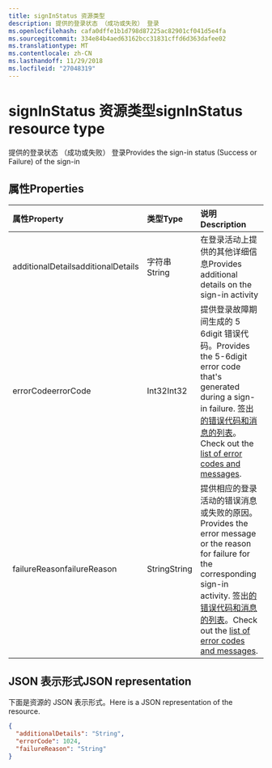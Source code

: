 ```yaml
---
title: signInStatus 资源类型
description: 提供的登录状态 （成功或失败） 登录
ms.openlocfilehash: cafa0dffe1b1d798d87225ac82901cf041d5e4fa
ms.sourcegitcommit: 334e84b4aed63162bcc31831cffd6d363dafee02
ms.translationtype: MT
ms.contentlocale: zh-CN
ms.lasthandoff: 11/29/2018
ms.locfileid: "27048319"
---
```

# <a name="signinstatus-resource-type"></a><span data-ttu-id="c4c62-103">signInStatus 资源类型</span><span class="sxs-lookup"><span data-stu-id="c4c62-103">signInStatus resource type</span></span>
<span data-ttu-id="c4c62-104">提供的登录状态 （成功或失败） 登录</span><span class="sxs-lookup"><span data-stu-id="c4c62-104">Provides the sign-in status (Success or Failure) of the sign-in</span></span>



## <a name="properties"></a><span data-ttu-id="c4c62-105">属性</span><span class="sxs-lookup"><span data-stu-id="c4c62-105">Properties</span></span>
| <span data-ttu-id="c4c62-106">属性</span><span class="sxs-lookup"><span data-stu-id="c4c62-106">Property</span></span>     | <span data-ttu-id="c4c62-107">类型</span><span class="sxs-lookup"><span data-stu-id="c4c62-107">Type</span></span>   |<span data-ttu-id="c4c62-108">说明</span><span class="sxs-lookup"><span data-stu-id="c4c62-108">Description</span></span>|
|:---------------|:--------|:----------|
|<span data-ttu-id="c4c62-109">additionalDetails</span><span class="sxs-lookup"><span data-stu-id="c4c62-109">additionalDetails</span></span>|<span data-ttu-id="c4c62-110">字符串</span><span class="sxs-lookup"><span data-stu-id="c4c62-110">String</span></span>|<span data-ttu-id="c4c62-111">在登录活动上提供的其他详细信息</span><span class="sxs-lookup"><span data-stu-id="c4c62-111">Provides additional details on the sign-in activity</span></span>|
|<span data-ttu-id="c4c62-112">errorCode</span><span class="sxs-lookup"><span data-stu-id="c4c62-112">errorCode</span></span>|<span data-ttu-id="c4c62-113">Int32</span><span class="sxs-lookup"><span data-stu-id="c4c62-113">Int32</span></span>|<span data-ttu-id="c4c62-114">提供登录故障期间生成的 5 6digit 错误代码。</span><span class="sxs-lookup"><span data-stu-id="c4c62-114">Provides the 5-6digit error code that's generated during a sign-in failure.</span></span> <span data-ttu-id="c4c62-115">签出[的错误代码和消息的列表](https://docs.microsoft.com/en-us/azure/active-directory/active-directory-reporting-activity-sign-ins-errors)。</span><span class="sxs-lookup"><span data-stu-id="c4c62-115">Check out the [list of error codes and messages](https://docs.microsoft.com/en-us/azure/active-directory/active-directory-reporting-activity-sign-ins-errors).</span></span>|
|<span data-ttu-id="c4c62-116">failureReason</span><span class="sxs-lookup"><span data-stu-id="c4c62-116">failureReason</span></span>|<span data-ttu-id="c4c62-117">String</span><span class="sxs-lookup"><span data-stu-id="c4c62-117">String</span></span>|<span data-ttu-id="c4c62-118">提供相应的登录活动的错误消息或失败的原因。</span><span class="sxs-lookup"><span data-stu-id="c4c62-118">Provides the error message or the reason for failure for the corresponding sign-in activity.</span></span> <span data-ttu-id="c4c62-119">签出[的错误代码和消息的列表](https://docs.microsoft.com/en-us/azure/active-directory/active-directory-reporting-activity-sign-ins-errors)。</span><span class="sxs-lookup"><span data-stu-id="c4c62-119">Check out the [list of error codes and messages](https://docs.microsoft.com/en-us/azure/active-directory/active-directory-reporting-activity-sign-ins-errors).</span></span>|

## <a name="json-representation"></a><span data-ttu-id="c4c62-120">JSON 表示形式</span><span class="sxs-lookup"><span data-stu-id="c4c62-120">JSON representation</span></span>

<span data-ttu-id="c4c62-121">下面是资源的 JSON 表示形式。</span><span class="sxs-lookup"><span data-stu-id="c4c62-121">Here is a JSON representation of the resource.</span></span>

<!-- {
  "blockType": "resource",
  "optionalProperties": [

  ],
  "@odata.type": "microsoft.graph.signInStatus"
}-->

```json
{
  "additionalDetails": "String",
  "errorCode": 1024,
  "failureReason": "String"
}

```

<!-- uuid: 8fcb5dbc-d5aa-4681-8e31-b001d5168d79
2015-10-25 14:57:30 UTC -->
<!-- {
  "type": "#page.annotation",
  "description": "signInStatus resource",
  "keywords": "",
  "section": "documentation",
  "tocPath": ""
}-->